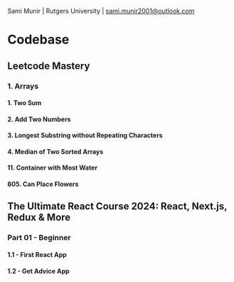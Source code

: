 Sami Munir | Rutgers University | sami.munir2001@outlook.com

# Codebase

## Leetcode Mastery

### 1. Arrays

#### 1. Two Sum

#### 2. Add Two Numbers

#### 3. Longest Substring without Repeating Characters

#### 4. Median of Two Sorted Arrays

#### 11. Container with Most Water

#### 605. Can Place Flowers

## The Ultimate React Course 2024: React, Next.js, Redux & More

### Part 01 - Beginner

#### 1.1 - First React App

#### 1.2 - Get Advice App
